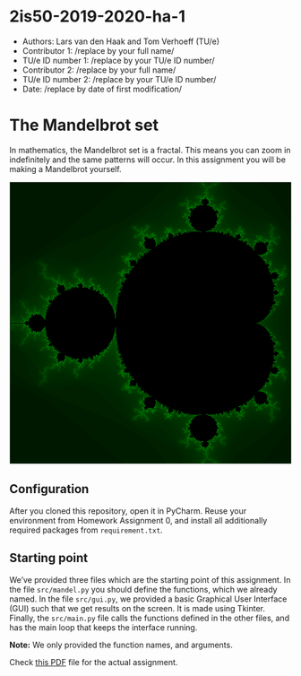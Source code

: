 # 2is50-2019-2020-ha-1

* Authors: Lars van den Haak and Tom Verhoeff (TU/e)
* Contributor 1: /replace by your full name/
* TU/e ID number 1: /replace by your TU/e ID number/
* Contributor 2: /replace by your full name/
* TU/e ID number 2: /replace by your TU/e ID number/
* Date: /replace by date of first modification/

# The Mandelbrot set

In mathematics, the Mandelbrot set is a fractal.
This means you can zoom in indefinitely and the same patterns will occur.
In this assignment you will be making a Mandelbrot yourself.

![image](docs/source/images/mandelbrot.png)

## Configuration
After you cloned this repository, open it in PyCharm.
Reuse your environment from Homework Assignment 0,
and install all additionally required packages from `requirement.txt`.

## Starting point

We’ve provided three files which are the starting point of this
assignment. In the file `src/mandel.py` you should define the functions,
which we already named. In the file `src/gui.py`, we provided a
basic Graphical User Interface (GUI) such that we get results on the
screen. It is made using Tkinter. Finally, the
`src/main.py` file calls the functions defined in the other
files, and has the main loop that keeps the interface running.

**Note:** We only provided the function names, and arguments.

Check [this PDF](https://gitlab.tue.nl/study-material-for-2is50/study-material-2is50-2019-2020-q4/-/blob/master/assignments/1_HA/Assignment1Mandelbrot.pdf) file for the actual assignment.
